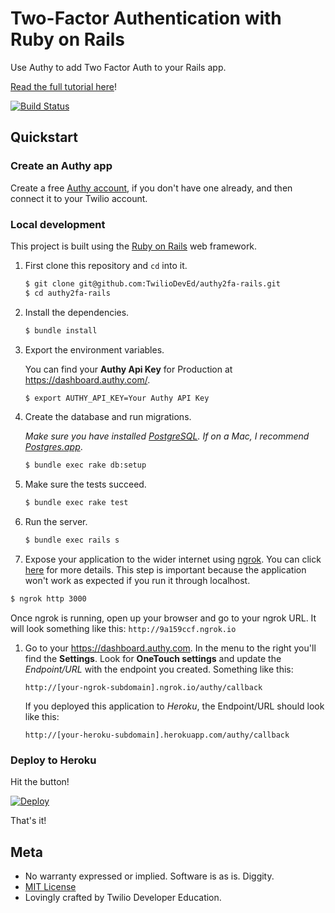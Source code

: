 # Two-Factor Authentication with Ruby on Rails

Use Authy to add Two Factor Auth to your Rails app.

[Read the full tutorial here](https://www.twilio.com/docs/tutorials/walkthrough/two-factor-authentication/ruby/rails)!

[![Build Status](https://travis-ci.org/TwilioDevEd/authy2fa-rails.svg?branch=master)](https://travis-ci.org/TwilioDevEd/authy2fa-rails)

## Quickstart

### Create an Authy app

Create a free [Authy account](https://www.authy.com/developers/), if you don't
have one already, and then connect it to your Twilio account.

### Local development

This project is built using the [Ruby on Rails](http://rubyonrails.org/) web framework.

1. First clone this repository and `cd` into it.

   ```bash
   $ git clone git@github.com:TwilioDevEd/authy2fa-rails.git
   $ cd authy2fa-rails
   ```

1. Install the dependencies.

   ```bash
   $ bundle install
   ```

1. Export the environment variables.

   You can find your **Authy Api Key** for Production at https://dashboard.authy.com/.

   ```bash
   $ export AUTHY_API_KEY=Your Authy API Key
   ```

1. Create the database and run migrations.

   _Make sure you have installed [PostgreSQL](http://www.postgresql.org/). If on
   a Mac, I recommend [Postgres.app](http://postgresapp.com)_.

   ```bash
   $ bundle exec rake db:setup
   ```

1. Make sure the tests succeed.

   ```bash
   $ bundle exec rake test
   ```

1. Run the server.

   ```bash
   $ bundle exec rails s
   ```

1. Expose your application to the wider internet using [ngrok](http://ngrok.com). You can click
  [here](https://www.twilio.com/blog/2015/09/6-awesome-reasons-to-use-ngrok-when-testing-webhooks.html) for more details.
  This step is important because the application won't work as expected if you run it through localhost.

  ```bash
  $ ngrok http 3000
  ```

  Once ngrok is running, open up your browser and go to your ngrok URL. It will
  look something like this: `http://9a159ccf.ngrok.io`

1. Go to your https://dashboard.authy.com. In the menu to the right you'll find the
   **Settings**. Look for **OneTouch settings** and update the _Endpoint/URL_ with
   the endpoint you created. Something like this:

   `http://[your-ngrok-subdomain].ngrok.io/authy/callback`

   If you deployed this application to _Heroku_, the Endpoint/URL should look
   like this:

   `http://[your-heroku-subdomain].herokuapp.com/authy/callback`

### Deploy to Heroku

Hit the button!

[![Deploy](https://www.herokucdn.com/deploy/button.svg)](https://heroku.com/deploy)

That's it!

## Meta

* No warranty expressed or implied. Software is as is. Diggity.
* [MIT License](http://www.opensource.org/licenses/mit-license.html)
* Lovingly crafted by Twilio Developer Education.
